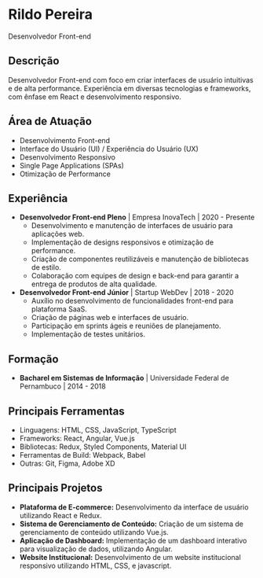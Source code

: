 # Rildo Pereira

Desenvolvedor Front-end

## Descrição

Desenvolvedor Front-end com foco em criar interfaces de usuário intuitivas e de alta performance. Experiência em diversas tecnologias e frameworks, com ênfase em React e desenvolvimento responsivo.

## Área de Atuação

- Desenvolvimento Front-end
- Interface do Usuário (UI) / Experiência do Usuário (UX)
- Desenvolvimento Responsivo
- Single Page Applications (SPAs)
- Otimização de Performance

## Experiência

- **Desenvolvedor Front-end Pleno** | Empresa InovaTech | 2020 - Presente
  - Desenvolvimento e manutenção de interfaces de usuário para aplicações web.
  - Implementação de designs responsivos e otimização de performance.
  - Criação de componentes reutilizáveis e manutenção de bibliotecas de estilo.
  - Colaboração com equipes de design e back-end para garantir a entrega de produtos de alta qualidade.
- **Desenvolvedor Front-end Júnior** | Startup WebDev | 2018 - 2020
  - Auxílio no desenvolvimento de funcionalidades front-end para plataforma SaaS.
  - Criação de páginas web e interfaces de usuário.
  - Participação em sprints ágeis e reuniões de planejamento.
  - Implementação de testes unitários.

## Formação

- **Bacharel em Sistemas de Informação** | Universidade Federal de Pernambuco | 2014 - 2018

## Principais Ferramentas

- Linguagens: HTML, CSS, JavaScript, TypeScript
- Frameworks: React, Angular, Vue.js
- Bibliotecas: Redux, Styled Components, Material UI
- Ferramentas de Build: Webpack, Babel
- Outras: Git, Figma, Adobe XD

## Principais Projetos

- **Plataforma de E-commerce:** Desenvolvimento da interface de usuário utilizando React e Redux.
- **Sistema de Gerenciamento de Conteúdo:** Criação de um sistema de gerenciamento de conteúdo utilizando Vue.js.
- **Aplicação de Dashboard:** Implementação de um dashboard interativo para visualização de dados, utilizando Angular.
- **Website Institucional:** Desenvolvimento de um website institucional responsivo utilizando HTML, CSS, e javascript.
